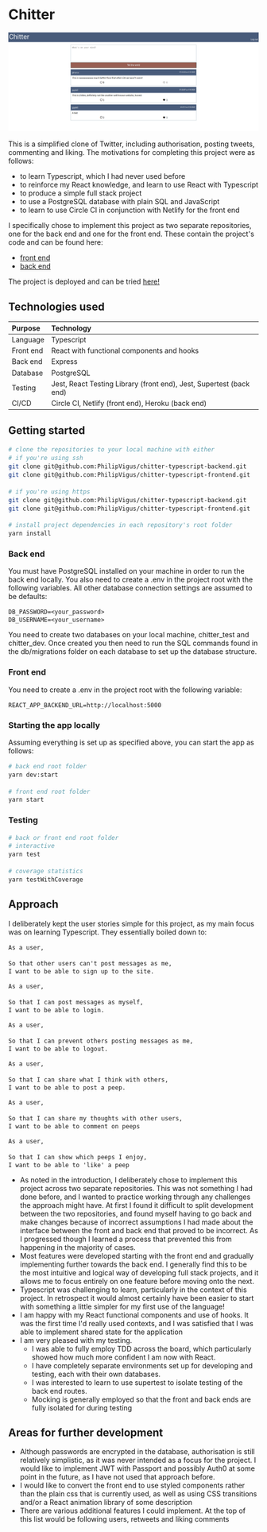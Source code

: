 # Chitter
![Chitter screenshot](chitter-screenshot.png)

This is a simplified clone of Twitter, including authorisation, posting tweets, commenting and liking. The motivations for completing this project were as follows:

- to learn Typescript, which I had never used before
- to reinforce my React knowledge, and learn to use React with Typescript
- to produce a simple full stack project
- to use a PostgreSQL database with plain SQL and JavaScript 
- to learn to use Circle CI in conjunction with Netlify for the front end

I specifically chose to implement this project as two separate repositories, one for the back end and one for the front end. These contain the project's code and can be found here:

- [front end](https://github.com/PhilipVigus/chitter-typescript-frontend)
- [back end](https://github.com/PhilipVigus/chitter-typescript-backend)

The project is deployed and can be tried [here!](https://chitter-ts.netlify.app/)

## Technologies used

| Purpose | Technology |
|:--------|:-----------|
| Language | Typescript |
| Front end | React with functional components and hooks |
| Back end | Express |
| Database | PostgreSQL |
| Testing | Jest, React Testing Library (front end), Jest, Supertest (back end) |
| CI/CD | Circle CI, Netlify (front end), Heroku (back end) |

## Getting started

```bash
# clone the repositories to your local machine with either
# if you're using ssh
git clone git@github.com:PhilipVigus/chitter-typescript-backend.git
git clone git@github.com:PhilipVigus/chitter-typescript-frontend.git

# if you're using https
git clone git@github.com:PhilipVigus/chitter-typescript-backend.git
git clone git@github.com:PhilipVigus/chitter-typescript-frontend.git

# install project dependencies in each repository's root folder
yarn install
```

### Back end

You must have PostgreSQL installed on your machine in order to run the back end locally. You also need to create a .env in the project root with the following variables. All other database connection settings are assumed to be defaults:

```
DB_PASSWORD=<your_password>
DB_USERNAME=<your_username>
```

You need to create two databases on your local machine, chitter_test and chitter_dev. Once created you then need to run the SQL commands found in the db/migrations folder on each database to set up the database structure.

### Front end

You need to create a .env in the project root with the following variable:

```
REACT_APP_BACKEND_URL=http://localhost:5000
```

### Starting the app locally

Assuming everything is set up as specified above, you can start the app as follows:

```bash
# back end root folder
yarn dev:start

# front end root folder
yarn start
```

### Testing

```bash
# back or front end root folder
# interactive
yarn test

# coverage statistics
yarn testWithCoverage
```

## Approach

I deliberately kept the user stories simple for this project, as my main focus was on learning Typescript. They essentially boiled down to:

```
As a user,

So that other users can't post messages as me,
I want to be able to sign up to the site.
```

```
As a user,

So that I can post messages as myself,
I want to be able to login.
```

```
As a user,

So that I can prevent others posting messages as me,
I want to be able to logout.
```

```
As a user,

So that I can share what I think with others,
I want to be able to post a peep.
```

```
As a user,

So that I can share my thoughts with other users,
I want to be able to comment on peeps
```

```
As a user,

So that I can show which peeps I enjoy,
I want to be able to 'like' a peep
```

- As noted in the introduction, I deliberately chose to implement this project across two separate repositories. This was not something I had done before, and I wanted to practice working through any challenges the approach might have. At first I found it difficult to split development between the two repositories, and found myself having to go back and make changes because of incorrect assumptions I had made about the interface between the front and back end that proved to be incorrect. As I progressed though I learned a process that prevented this from happening in the majority of cases.
- Most features were developed starting with the front end and gradually implementing further towards the back end. I generally find this to be the most intuitive and logical way of developing full stack projects, and it allows me to focus entirely on one feature before moving onto the next.
- Typescript was challenging to learn, particularly in the context of this project. In retrospect it would almost certainly have been easier to start with something a little simpler for my first use of the language!
- I am happy with my React functional components and use of hooks. It was the first time I'd really used contexts, and I was satisfied that I was able to implement shared state for the application
- I am very pleased with my testing.
  - I was able to fully employ TDD across the board, which particularly showed how much more confident I am now with React.
  - I have completely separate environments set up for developing and testing, each with their own databases.
  - I was interested to learn to use supertest to isolate testing of the back end routes.
  - Mocking is generally employed so that the front and back ends are fully isolated for during testing 

## Areas for further development

- Although passwords are encrypted in the database, authorisation is still relatively simplistic, as it was never intended as a focus for the project. I would like to implement JWT with Passport and possibly Auth0 at some point in the future, as I have not used that approach before.
- I would like to convert the front end to use styled components rather than the plain css that is currently used, as well as using CSS transitions and/or a React animation library of some description
- There are various additional features I could implement. At the top of this list would be following users, retweets and liking comments
